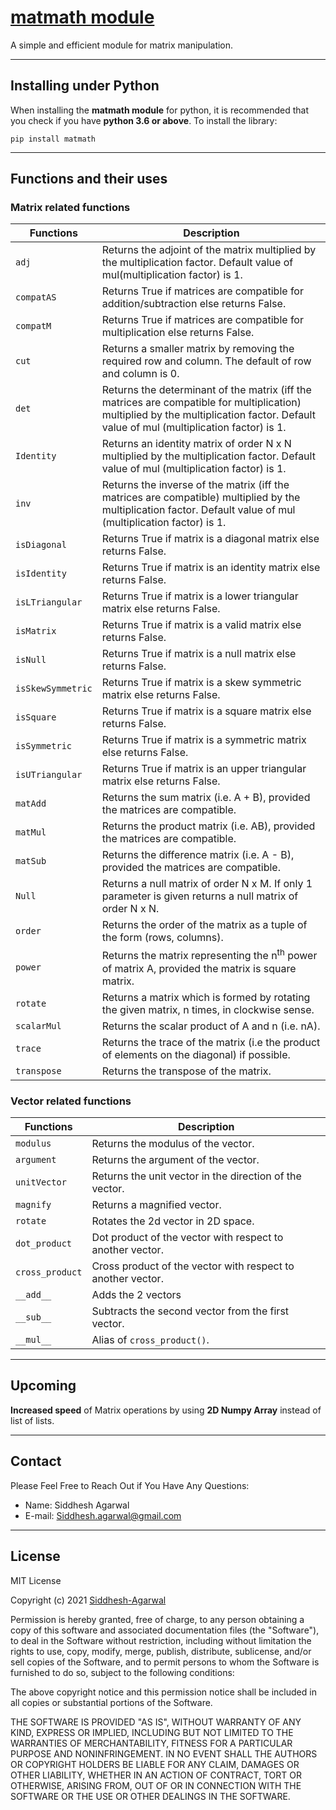 # [matmath module](https://github.com/Siddhesh-Agarwal/matmath)

A simple and efficient module for matrix manipulation.

___________________________________________________________________________

## Installing under Python

When installing the **matmath module** for python, it is recommended that you check if you have **python 3.6 or above**.
To install the library:

    pip install matmath

___________________________________________________________________________
<!--
## General usage notes

Test message

* This module is meant for matrix manipulation and can carry out various operations. The **matmath mmodule** can carry various mathematical operations like addition, subtraction, multiplication and exponentiation along with Matrix-defined function like inverse, rotation, transpose, etc.
* It can also be used in finding determinant, inverse, transpose and adjoin of a matrix.
* The matrix/matrices should contain **only numbers** (i.e. `<class 'int'>`, `<class 'float'>` or `<class 'complex'>`) and not letters (i.e `<class 'str'>`) in order to avoid error.
* a few functions (example - `matAdd()`, `matSub()`, `matMul()`, `adj()`, `det()` and `inverse()`) may throw an error due to incompatibility of the matrices with the function.

___________________________________________________________________________
-->

## Functions and their uses

### Matrix related functions

| Functions         | Description                                                                                                                                                                            |
|-----------------|----------------------------------------------------------------------------------------------------------------------------------------------------------------------------------------|
| `adj`             | Returns the adjoint of the matrix multiplied by the multiplication factor. Default value of mul(multiplication factor) is 1.                                                           |
| `compatAS`        | Returns True if matrices are compatible for addition/subtraction else returns False.                                                                                                   |
| `compatM`         | Returns True if matrices are compatible for multiplication else returns False.                                                                                                         |
| `cut`             | Returns a smaller matrix by removing the required row and column. The default of row and column is 0.                                                                                  |
| `det`             | Returns the determinant of the matrix (iff the matrices are compatible for multiplication) multiplied by the multiplication factor. Default value of mul (multiplication factor) is 1. |
| `Identity`        | Returns an identity matrix of order N x N multiplied by the multiplication factor. Default value of mul (multiplication factor) is 1.                                                  |
| `inv`             | Returns the inverse of the matrix (iff the matrices are compatible) multiplied by the multiplication factor. Default value of mul (multiplication factor) is 1.                        |
| `isDiagonal`      | Returns True if matrix is a diagonal matrix else returns False.                                                                                                                        |
| `isIdentity`      | Returns True if matrix is an identity matrix else returns False.                                                                                                                       |
| `isLTriangular`   | Returns True if matrix is a lower triangular matrix else returns False.                                                                                                                |
| `isMatrix`        | Returns True if matrix is a valid matrix else returns False.                                                                                                                           |
| `isNull`          | Returns True if matrix is a null matrix else returns False.                                                                                                                            |
| `isSkewSymmetric` | Returns True if matrix is a skew symmetric matrix else returns False.                                                                                                                  |
| `isSquare`        | Returns True if matrix is a square matrix else returns False.                                                                                                                          |
| `isSymmetric`     | Returns True if matrix is a symmetric matrix else returns False.                                                                                                                       |
| `isUTriangular`   | Returns True if matrix is an upper triangular matrix else returns False.                                                                                                               |
| `matAdd`          | Returns the sum matrix (i.e. A + B), provided the matrices are compatible.                                                                                                             |
| `matMul`          | Returns the product matrix (i.e. AB), provided the matrices are compatible.                                                                                                            |
| `matSub`          | Returns the difference matrix (i.e. A - B), provided the matrices are compatible.                                                                                                      |
| `Null`            | Returns a null matrix of order N x M. If only 1 parameter is given returns a null matrix of order N x N.                                                                               |
| `order`           | Returns the order of the matrix as a tuple of the form (rows, columns).                                                                                                                |
| `power`           | Returns the matrix representing the n<sup>th</sup> power of matrix A, provided the matrix is square matrix.                                                                            |
| `rotate`          | Returns a matrix which is formed by rotating the given matrix, n times, in clockwise sense.                                                                                            |
| `scalarMul`       | Returns the scalar product of A and n (i.e. nA).                                                                                                                                       |
| `trace`           | Returns the trace of the matrix (i.e the product of elements on the diagonal) if possible.                                                                                             |
| `transpose`       | Returns the transpose of the matrix.                                                                                                                                                   |

### Vector related functions

| Functions     | Description                                                 |
| ------------- | ----------------------------------------------------------- |
| `modulus`       | Returns the modulus of the vector.                          |
| `argument`      | Returns the argument of the vector.                         |
| `unitVector`    | Returns the unit vector in the direction of the vector.     |
| `magnify`       | Returns a magnified vector.                                 |
| `rotate`        | Rotates the 2d vector in 2D space.                          |
| `dot_product`   | Dot product of the vector with respect to another vector.   |
| `cross_product` | Cross product of the vector with respect to another vector. |
| `__add__`       | Adds the 2 vectors                                          |
| `__sub__`       | Subtracts the second vector from the first vector.          |
| `__mul__`       | Alias of `cross_product()`.                                 |

___________________________________________________________________________

## Upcoming

**Increased speed** of Matrix operations by using **2D Numpy Array** instead of list of lists.

___________________________________________________________________________

## Contact

Please Feel Free to Reach Out if You Have Any Questions:

* Name: Siddhesh Agarwal
* E-mail: Siddhesh.agarwal@gmail.com

___________________________________________________________________________

## License

MIT License

Copyright (c) 2021 [Siddhesh-Agarwal](https://www.github.com/Siddhesh-Agarwal)

Permission is hereby granted, free of charge, to any person obtaining a copy
of this software and associated documentation files (the "Software"), to deal
in the Software without restriction, including without limitation the rights
to use, copy, modify, merge, publish, distribute, sublicense, and/or sell
copies of the Software, and to permit persons to whom the Software is
furnished to do so, subject to the following conditions:

The above copyright notice and this permission notice shall be included in all
copies or substantial portions of the Software.

THE SOFTWARE IS PROVIDED "AS IS", WITHOUT WARRANTY OF ANY KIND, EXPRESS OR
IMPLIED, INCLUDING BUT NOT LIMITED TO THE WARRANTIES OF MERCHANTABILITY,
FITNESS FOR A PARTICULAR PURPOSE AND NONINFRINGEMENT. IN NO EVENT SHALL THE
AUTHORS OR COPYRIGHT HOLDERS BE LIABLE FOR ANY CLAIM, DAMAGES OR OTHER
LIABILITY, WHETHER IN AN ACTION OF CONTRACT, TORT OR OTHERWISE, ARISING FROM,
OUT OF OR IN CONNECTION WITH THE SOFTWARE OR THE USE OR OTHER DEALINGS IN THE
SOFTWARE.

